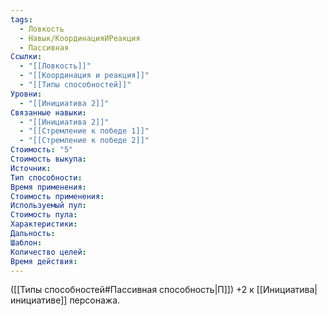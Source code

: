 ```yaml
---
tags:
  - Ловкость
  - Навык/КоординацияИРеакция
  - Пассивная
Ссылки:
  - "[[Ловкость]]"
  - "[[Координация и реакция]]"
  - "[[Типы способностей]]"
Уровни:
  - "[[Инициатива 2]]"
Связанные навыки:
  - "[[Инициатива 2]]"
  - "[[Стремление к победе 1]]"
  - "[[Стремление к победе 2]]"
Стоимость: "5"
Стоимость выкупа:
Источник:
Тип способности:
Время применения:
Стоимость применения:
Используемый пул:
Стоимость пула:
Характеристики:
Дальность:
Шаблон:
Количество целей:
Время действия:
---
```

([[Типы способностей#Пассивная способность|П]]) +2 к [[Инициатива|инициативе]] персонажа.